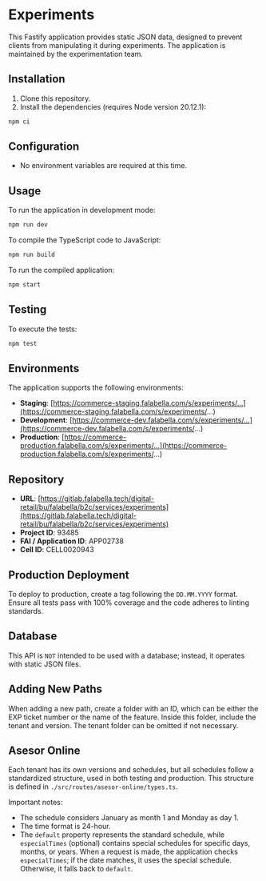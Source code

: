 # Experiments

This Fastify application provides static JSON data, designed to prevent clients from manipulating it during experiments. The application is maintained by the experimentation team.

## Installation

1. Clone this repository.
2. Install the dependencies (requires Node version 20.12.1):

```bash
npm ci
```

## Configuration

- No environment variables are required at this time.

## Usage

To run the application in development mode:

```bash
npm run dev
```

To compile the TypeScript code to JavaScript:

```bash
npm run build
```

To run the compiled application:

```bash
npm start
```

## Testing

To execute the tests:

```bash
npm test
```

## Environments

The application supports the following environments:

- **Staging**: [https://commerce-staging.falabella.com/s/experiments/...](https://commerce-staging.falabella.com/s/experiments/...)
- **Development**: [https://commerce-dev.falabella.com/s/experiments/...](https://commerce-dev.falabella.com/s/experiments/...)
- **Production**: [https://commerce-production.falabella.com/s/experiments/...](https://commerce-production.falabella.com/s/experiments/...)

## Repository

- **URL**: [https://gitlab.falabella.tech/digital-retail/bu/falabella/b2c/services/experiments](https://gitlab.falabella.tech/digital-retail/bu/falabella/b2c/services/experiments)
- **Project ID**: 93485
- **FAI / Application ID**: APP02738
- **Cell ID**: CELL0020943

## Production Deployment

To deploy to production, create a tag following the `DD.MM.YYYY` format. Ensure all tests pass with 100% coverage and the code adheres to linting standards.

## Database

This API is `NOT` intended to be used with a database; instead, it operates with static JSON files.

## Adding New Paths

When adding a new path, create a folder with an ID, which can be either the EXP ticket number or the name of the feature. Inside this folder, include the tenant and version. The tenant folder can be omitted if not necessary.

## Asesor Online

Each tenant has its own versions and schedules, but all schedules follow a standardized structure, used in both testing and production. This structure is defined in `./src/routes/asesor-online/types.ts`.

Important notes:
- The schedule considers January as month 1 and Monday as day 1.
- The time format is 24-hour.
- The `default` property represents the standard schedule, while `especialTimes` (optional) contains special schedules for specific days, months, or years. When a request is made, the application checks `especialTimes`; if the date matches, it uses the special schedule. Otherwise, it falls back to `default`.

